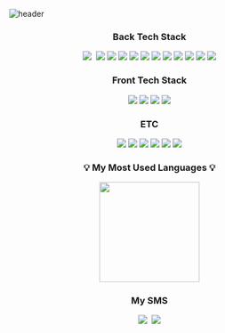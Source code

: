 ![header](https://capsule-render.vercel.app/api?type=waving&color=auto&height=200&section=header&text=Welcome!%20🥳&fontSize=50&animation=twinkling)

<h3 align="center">Back Tech Stack</h3>
<p align="center">
  <img src="https://img.shields.io/badge/java-007396?style=for-the-badge&logo=OpenJDK&logoColor=white"></a>&nbsp 
  <img src="https://img.shields.io/badge/Spring-6DB33F?style=for-the-badge&logo=Spring&logoColor=white">
  <img src="https://img.shields.io/badge/springboot-6DB33F?style=for-the-badge&logo=springboot&logoColor=white">
  <img src="https://img.shields.io/badge/springdataJPA-6DB33F?style=for-the-badge&logo=springboot&logoColor=white">
  <img src="https://img.shields.io/badge/Spring Security-6DB33F?style=for-the-badge&logo=Spring Security&logoColor=white">
  <img src="https://img.shields.io/badge/JUnit5-25A162?style=for-the-badge&logo=JUnit5&logoColor=white">
  <img src="https://img.shields.io/badge/Hibernate-59666C?style=for-the-badge&logo=Hibernate&logoColor=white">
  <img src="https://img.shields.io/badge/MySQL-4479A1?style=for-the-badge&logo=MySQL&logoColor=white">
  <img src="https://img.shields.io/badge/Redis-DC382D?style=for-the-badge&logo=Redis&logoColor=white"> 
  <img src="https://img.shields.io/badge/docker-%230db7ed.svg?style=for-the-badge&logo=docker&logoColor=white"> 
  <img src="https://img.shields.io/badge/Amazon-FF9900?style=for-the-badge&logo=Amazon%20EC2&logoColor=white">
  <img src="https://img.shields.io/badge/Python-3776AB?style=for-the-badge&logo=Python&logoColor=white">
</p>

<h3 align="center">Front Tech Stack</h3>
<p align="center">
  <img src="https://img.shields.io/badge/HTML5-E34F26?style=for-the-badge&logo=HTML5&logoColor=white">
  <img src="https://img.shields.io/badge/CSS3-1572B6?style=for-the-badge&logo=CSS3&logoColor=white">
  <img src="https://img.shields.io/badge/React-61DAFB?style=for-the-badge&logo=React&logoColor=white">
  <img src="https://img.shields.io/badge/Thymeleaf-005F0F?style=for-the-badge&logo=Thymeleaf&logoColor=white">
</p>

<h3 align="center">ETC</h3>
<p align="center">
  <img src="https://img.shields.io/badge/Selenium-43B02A?style=for-the-badge&logo=Selenium&logoColor=white">
  <img src="https://img.shields.io/badge/Google Colab-F9AB00?style=for-the-badge&logo=Google Colab&logoColor=white">
  <img src="https://img.shields.io/badge/Apache Kafka-%3333333.svg?style=for-the-badge&logo=Apache Kafka&logoColor=white"> 
  <img src="https://img.shields.io/badge/grafana-%23F46800.svg?style=for-the-badge&logo=grafana&logoColor=white">
  <img src="https://img.shields.io/badge/Prometheus-E6522C?style=for-the-badge&logo=Prometheus&logoColor=white">
  <img src="https://img.shields.io/badge/kubernetes-2766AC?style=for-the-badge&logo=kubernetes&logoColor=white">
</p>

<h3 align="center">💡 My Most Used Languages 💡</h3>
<p align="center">
  <a href="https://github.com/shinb-bong">
   <img align="center" style="height:180px" src="https://github-readme-stats.vercel.app/api/top-langs/?username=shinb-bong&layout=compact&theme=nord&hide_border=true&hide=jupyter%20notebook,hack" />
  </a>
</p>

<h3 align="center"> My SMS </h3>
<p align="center">
  <a href="https://velog.io/@daoh98/posts"><img src="https://img.shields.io/badge/Blog-11B48A?         style=flat&logo=Vimeo&logoColor=white&link=https://velog.io/@daoh98/posts"/></a>&nbsp
  <a href="mailto:daoh98@naver.com"><img src="https://img.shields.io/badge/Mail-d14836?style=flat&logo=Gmail&logoColor=white&link=daoh98@naver.com"/></a>
</p>

